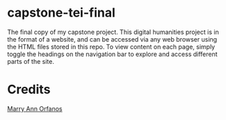 # capstone-tei-final
The final copy of my capstone project. This digital humanities project is in the format of a website, and can be accessed via any web browser using the HTML files stored in this repo. To view content on each page, simply toggle the headings on the navigation bar to explore and access different parts of the site.


# Credits

[Marry Ann Orfanos](mailto:orfanosm@bc.edu)
